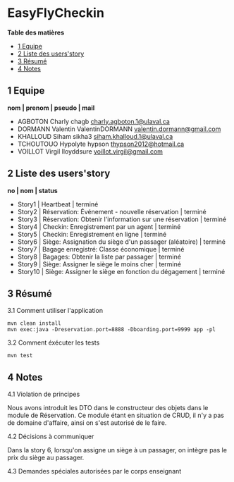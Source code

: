 # EasyFlyCheckin

**Table des matières**

- [1 Equipe](#1-equipe)
- [2 Liste des users'story](#2-liste-des-users'story)
- [3 Résumé](#3-résumé)
- [4 Notes](#4-notes)

## 1 Equipe

**nom     | prenom    | pseudo          | mail**
- AGBOTON   Charly      chagb		charly.agboton.1@ulaval.ca
- DORMANN   Valentin    ValentinDORMANN   valentin.dormann@gmail.com
- KHALLOUD  Siham	      sikha3		siham.khalloud.1@ulaval.ca
- TCHOUTOUO Hypolyte    hypson		thypson2012@hotmail.ca
- VOILLOT   Virgil      lloyddsure	voillot.virgil@gmail.com

## 2 Liste des users'story

**no    | nom							 | status**
- Story1  |  Heartbeat | 					 	   terminé
- Story2 | Réservation: Événement - nouvelle réservation |  	   terminé
- Story3 | Réservation: Obtenir l'information sur une réservation |  terminé
- Story4 | Checkin: Enregistrement par un agent | 		   terminé
- Story5 | Checkin: Enregistrement en ligne | 		   terminé
- Story6 | Siège: Assignation du siège d'un passager (aléatoire) | 		   terminé
- Story7 | Bagage enregistré: Classe économique | 		   terminé
- Story8 | Bagages: Obtenir la liste par passager | 		   terminé
- Story9 | Siège: Assigner le siège le moins cher | 		   terminé
- Story10 | Siège: Assigner le siège en fonction du dégagement | 		   terminé

## 3 Résumé

3.1 Comment utiliser l'application
```
mvn clean install
mvn exec:java -Dreservation.port=8888 -Dboarding.port=9999 app -pl
```
3.2 Comment éxécuter les tests
```
mvn test
```
## 4 Notes

4.1 Violation de principes

Nous avons introduit les DTO dans le constructeur des objets dans le module de Réservation. Ce module étant en situation de CRUD, il n'y a pas de domaine d'affaire, ainsi on s'est autorisé de le faire.

4.2 Décisions à communiquer

Dans la story 6, lorsqu'on assigne un siège à un passager, on intègre pas le prix du siège au passager.

4.3 Demandes spéciales autorisées par le corps enseignant
